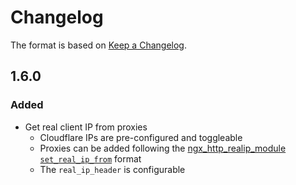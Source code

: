 # Changelog

The format is based on [Keep a Changelog](https://keepachangelog.com/en/1.1.0/).

## 1.6.0

### Added

- Get real client IP from proxies
    - Cloudflare IPs are pre-configured and toggleable
    - Proxies can be added following the [ngx_http_realip_module `set_real_ip_from`](https://nginx.org/en/docs/http/ngx_http_realip_module.html) format
    - The `real_ip_header` is configurable

